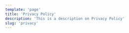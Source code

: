 ```yaml
---
template: 'page'
title: 'Privacy Policy'
description: 'This is a description on Privacy Policy'
slug: 'privacy'
---
```

